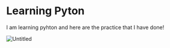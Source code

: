 # Learning Pyton
I am learning pyhton and here are the practice that I have done! 

![Untitled](https://user-images.githubusercontent.com/114533891/208267512-78d487cd-615d-4d68-baee-6ca752870553.jpg)
